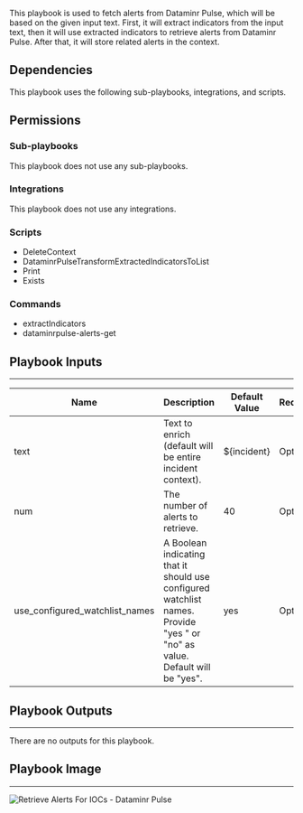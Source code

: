 This playbook is used to fetch alerts from Dataminr Pulse, which will be based on the given input text. First, it will extract indicators from the input text, then it will use extracted indicators to retrieve alerts from Dataminr Pulse. After that, it will store related alerts in the context.

## Dependencies
This playbook uses the following sub-playbooks, integrations, and scripts.

## Permissions

### Sub-playbooks
This playbook does not use any sub-playbooks.

### Integrations
This playbook does not use any integrations.

### Scripts
* DeleteContext
* DataminrPulseTransformExtractedIndicatorsToList
* Print
* Exists

### Commands
* extractIndicators
* dataminrpulse-alerts-get

## Playbook Inputs
---

| **Name** | **Description** | **Default Value** | **Required** |
| --- | --- | --- | --- |
| text | Text to enrich \(default will be entire incident context\). | ${incident} | Optional |
| num | The number of alerts to retrieve. | 40 | Optional |
| use_configured_watchlist_names | A Boolean indicating that it should use configured watchlist names. Provide "yes " or "no" as value. Default will be "yes". | yes | Optional |

## Playbook Outputs
---
There are no outputs for this playbook.

## Playbook Image
---
![Retrieve Alerts For IOCs - Dataminr Pulse](../doc_files/Retrieve_Alerts_For_IOCs_-_Dataminr_Pulse.png)